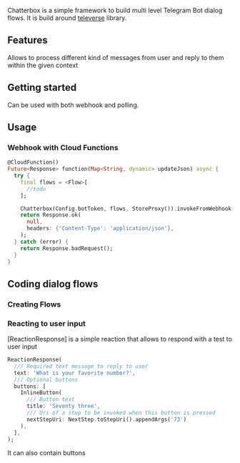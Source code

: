 Chatterbox is a simple framework to build multi level Telegram Bot dialog flows.
It is build around [televerse](https://pub.dev/packages/televerse/) library.

## Features

Allows to process different kind of messages from user and reply to them within the given context

## Getting started

Can be used with both webhook and polling.


## Usage

### Webhook with Cloud Functions

```dart
@CloudFunction()
Future<Response> function(Map<String, dynamic> updateJson) async {
  try {
    final flows = <Flow>[
      //todo
    ];

    Chatterbox(Config.botToken, flows, StoreProxy()).invokeFromWebhook(updateJson);
    return Response.ok(
      null,
      headers: {'Content-Type': 'application/json'},
    );
  } catch (error) {
    return Response.badRequest();
  }
}
```

## Coding dialog flows

### Creating Flows

### Reacting to user input

[ReactionResponse] is a simple reaction that allows to respond with a test to user input
```dart
ReactionResponse(
  /// Required text message to reply to user
  text: 'What is your favorite number?',
  /// Optional buttons
  buttons: [
    InlineButton(
      /// Button text
      title: 'Seventy three',
      /// Uri of a step to be invoked when this button is pressed
      nextStepUri: NextStep.toStepUri().appendArgs('73')
    ),
  ],
);
```
It can also contain buttons

